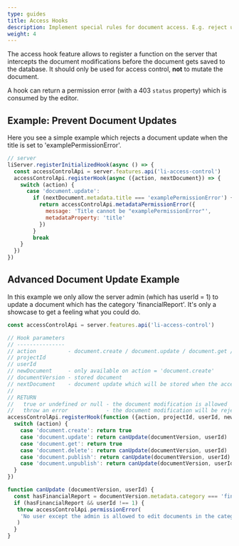 ```yaml
---
type: guides
title: Access Hooks
description: Implement special rules for document access. E.g. reject updates based on a documents category.
weight: 4
---
```


The access hook feature allows to register a function on the server that intercepts the document modifications before the document gets saved to the database. It should only be used for access control, **not** to mutate the document.

A hook can return a permission error (with a 403 `status` property) which is consumed by the editor.

## Example: Prevent Document Updates

Here you see a simple example which rejects a document update when the title is set to 'examplePermissionError'.

```js
// server
liServer.registerInitializedHook(async () => {
  const accessControlApi = server.features.api('li-access-control')
  accessControlApi.registerHook(async ({action, nextDocument}) => {
    switch (action) {
      case 'document.update':
        if (nextDocument.metadata.title === 'examplePermissionError') {
          return accessControlApi.metadataPermissionError({
            message: 'Title cannot be "examplePermissionError"',
            metadataProperty: 'title'
          })
        }
        break
    }
  })
})
```


## Advanced Document Update Example

In this example we only allow the server admin (which has userId = 1) to update a document which has the category 'financialReport'. It's only a showcase to get a feeling what you could do.

```js
const accessControlApi = server.features.api('li-access-control')

// Hook parameters
// ---------------
// action          - document.create / document.update / document.get / document.delete / document.publish / document.unpublish
// projectId
// userId
// newDocument     - only available on action = 'document.create'
// documentVersion - stored document
// nextDocument    - document update which will be stored when the access check is valid
//
// RETURN
//   true or undefined or null - the document modification is allowed
//   throw an error            - the document modification will be rejected, the error will be shown in the editor
accessControlApi.registerHook(function ({action, projectId, userId, newDocument, documentVersion, nextDocument}) {
  switch (action) {
    case 'document.create': return true
    case 'document.update': return canUpdate(documentVersion, userId)
    case 'document.get': return true
    case 'document.delete': return canUpdate(documentVersion, userId)
    case 'document.publish': return canUpdate(documentVersion, userId)
    case 'document.unpublish': return canUpdate(documentVersion, userId)
  }
})

function canUpdate (documentVersion, userId) {
  const hasFinancialReport = documentVersion.metadata.category === 'financialReport')
  if (hasFinancialReport && userId !== 1) {
   throw accessControlApi.permissionError(
    'No user except the admin is allowed to edit documents in the category financialReport'
   )
  }
}
```
